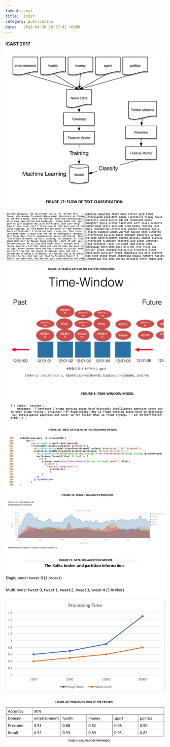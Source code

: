 ```yaml
---
layout: post
title:  icast
category: publication
date:   2018-04-30 20:37:41 +0800
---
```

#### ICAST 2017

<img  src='/assets/image/publication/icast01.jpg'>
<img  src='/assets/image/publication/icast02.jpg'>
<img  src='/assets/image/publication/icast03.jpg'>
<img  src='/assets/image/publication/icast04.jpg'>
<img  src='/assets/image/publication/icast05.jpg'>
<img  src='/assets/image/publication/icast06.jpg'>
<img  src='/assets/image/publication/icast07.jpg'>
<img  src='/assets/image/publication/icast08.jpg'>
 
